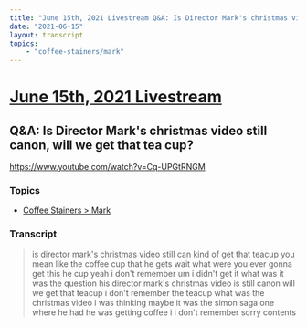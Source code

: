 ```yaml
---
title: "June 15th, 2021 Livestream Q&A: Is Director Mark's christmas video still canon, will we get that tea cup?"
date: "2021-06-15"
layout: transcript
topics:
    - "coffee-stainers/mark"
---
```

# [June 15th, 2021 Livestream](../2021-06-15.md)
## Q&A: Is Director Mark's christmas video still canon, will we get that tea cup?
https://www.youtube.com/watch?v=Cq-UPGtRNGM

### Topics
* [Coffee Stainers > Mark](../topics/coffee-stainers/mark.md)

### Transcript

> is director mark's christmas video still can kind of get that teacup you mean like the coffee cup that he gets wait what were you ever gonna get this he cup yeah i don't remember um i didn't get it what was it was the question his director mark's christmas video is still canon will we get that teacup i don't remember the teacup what was the christmas video i was thinking maybe it was the simon saga one where he had he was getting coffee i i don't remember sorry contents
